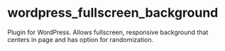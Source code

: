# wordpress_fullscreen_background
Plugin for WordPress. Allows fullscreen, responsive background that centers in page and has option for randomization.
